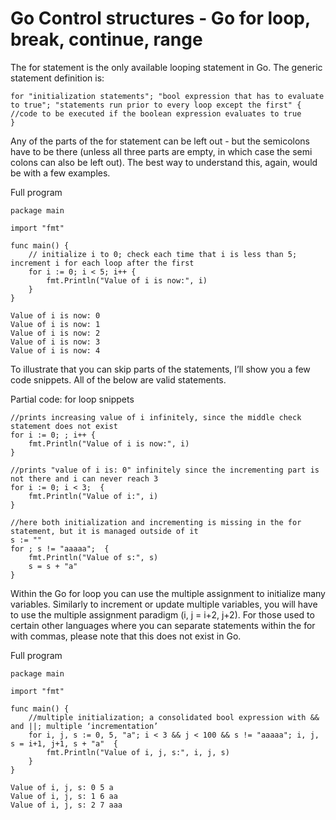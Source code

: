# Go Control structures - Go for loop, break, continue, range

The for statement is the only available looping statement in Go. The generic statement definition is:

```
for "initialization statements"; "bool expression that has to evaluate to true"; "statements run prior to every loop except the first" {
//code to be executed if the boolean expression evaluates to true
}
```

Any of the parts of the for statement can be left out - but the semicolons have to be there (unless all three parts are empty, in which case the semi colons can also be left out). The best way to understand this, again, would be with a few examples. 

Full program
```
package main

import "fmt"

func main() {
    // initialize i to 0; check each time that i is less than 5; increment i for each loop after the first
    for i := 0; i < 5; i++ {
        fmt.Println("Value of i is now:", i)
    }
}
```
```
Value of i is now: 0
Value of i is now: 1
Value of i is now: 2
Value of i is now: 3
Value of i is now: 4
```

To illustrate that you can skip parts of the statements, I’ll show you a few code snippets. All of the below are valid statements.

Partial code: for loop snippets
```
//prints increasing value of i infinitely, since the middle check statement does not exist
for i := 0; ; i++ {
    fmt.Println("Value of i is now:", i)
}

//prints "value of i is: 0" infinitely since the incrementing part is not there and i can never reach 3
for i := 0; i < 3;  {
    fmt.Println("Value of i:", i)
}

//here both initialization and incrementing is missing in the for statement, but it is managed outside of it
s := ""
for ; s != "aaaaa";  {
    fmt.Println("Value of s:", s)
    s = s + "a"
}
```

Within the Go for loop you can use the multiple assignment to initialize many variables. Similarly to increment or update multiple variables, you will have to use the multiple assignment paradigm (i, j = i+2, j+2). For those used to certain other languages where you can separate statements within the for with commas, please note that this does not exist in Go.

Full program
```
package main

import "fmt"

func main() {
    //multiple initialization; a consolidated bool expression with && and ||; multiple ‘incrementation’
    for i, j, s := 0, 5, "a"; i < 3 && j < 100 && s != "aaaaa"; i, j, s = i+1, j+1, s + "a"  {
        fmt.Println("Value of i, j, s:", i, j, s)
    }
}
```
```
Value of i, j, s: 0 5 a
Value of i, j, s: 1 6 aa
Value of i, j, s: 2 7 aaa
```